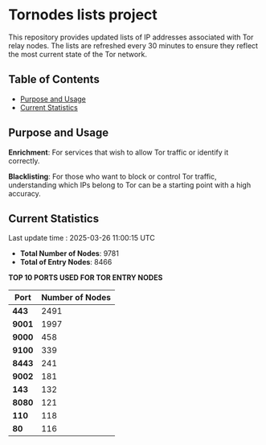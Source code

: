 # Tornodes lists project

This repository provides updated lists of IP addresses associated with Tor relay nodes. The lists are refreshed every 30 minutes to ensure they reflect the most current state of the Tor network.

## Table of Contents

- [Purpose and Usage](#purpose-and-usage)
- [Current Statistics](#current-statistics)


## Purpose and Usage

**Enrichment**: For services that wish to allow Tor traffic or identify it correctly.

**Blacklisting**: For those who want to block or control Tor traffic, understanding which IPs belong to Tor can be a starting point with a high accuracy.

## Current Statistics

Last update time : 2025-03-26 11:00:15 UTC

- **Total Number of Nodes**: 9781
- **Total of Entry Nodes**: 8466

**TOP 10 PORTS USED FOR TOR ENTRY NODES**

| **Port** | **Number of Nodes** |
|------|-----------------|
| **443**   | 2491  |
| **9001**   | 1997  |
| **9000**   | 458  |
| **9100**   | 339  |
| **8443**   | 241  |
| **9002**   | 181  |
| **143**   | 132  |
| **8080**   | 121  |
| **110**   | 118  |
| **80**   | 116  |

